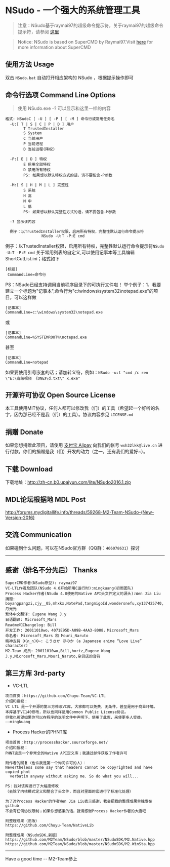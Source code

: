 ﻿# NSudo - 一个强大的系统管理工具
> 注意：NSudo基于raymai97的超级命令提示符，关于raymai97的超级命令提示符，请参阅 [这里](http://bbs.pcbeta.com/viewthread-1508863-1-1.html "这里")

> Notice: NSudo is based on SuperCMD by Raymai97.Visit [here](http://bbs.pcbeta.com/viewthread-1508863-1-1.html "here") for more information about SuperCMD

## 使用方法 Usage
双击 ```NSudo.bat``` 自动打开相应架构的 NSudo ，根据提示操作即可

## 命令行选项 Command Line Options
> 使用 NSudo.exe -? 可以显示和这里一样的内容

```
格式: NSudoC [ -U ] [ -P ] [ -M ] 命令行或常用任务名
  -U:[ T | S | C | P | D ] 用户
        T TrustedInstaller
        S System
        C 当前用户
        P 当前进程
        D 当前进程(降权)

  -P:[ E | D ] 特权
        E 启用全部特权
        D 禁用所有特权
        PS: 如果想以默认特权方式的话，请不要包含-P参数

  -M:[ S | H | M | L ] 完整性
        S 系统
        H 高
        M 中
        L 低
        PS: 如果想以默认完整性方式的话，请不要包含-M参数

  -? 显示该内容

  例子：以TrustedInstaller权限，启用所有特权，完整性默认运行命令提示符
                NSudo -U:T -P:E cmd
```

例子：以TrustedInstaller权限，启用所有特权，完整性默认运行命令提示符```NSudo -U:T -P:E cmd```
关于常用列表的自定义,可以使用记事本等工具编辑ShortCutList.ini；格式如下
```
[标题]
 CommandLine=命令行
```
PS：NSudo已经支持调用当前程序目录下的可执行文件啦！
举个例子：1、我要建立一个标题为"记事本",命令行为"c:\windows\system32\notepad.exe"的项目，可以这样做
```
[记事本]
CommandLine=c:\windows\system32\notepad.exe
```
或
```
[记事本]
CommandLine=%SYSTEMROOT%\notepad.exe
```
甚至
```
[记事本]
CommandLine=notepad
```
如果要使用引号嵌套的话；请加转义符，例如：```NSudo -u:t "cmd /c ren \"E:\班级视频 《ONE》\d.txt\" x.exe"```

## 开源许可协议 Open Source License
本工具使用MIT协议，任何人都可以修改我（们）的工具（希望起一个好听的名字，因为那已经不是我（们）的工具）。协议内容参见 ```LICENSE.md```

## 捐赠 Donate
如果您想捐赠此项目，请使用 [支付宝 Alipay](https://alipay.com) 向我们的帐号  ```wxh32lkk@live.cn``` 进行付款。你们的捐赠是我（们）开发的动力（之一，还有我们的爱好~）。

## 下载 Download
下载地址：http://zh-cn.b0.upaiyun.com/lite/NSudo2016.1.zip 

## MDL论坛根据地 MDL Post
http://forums.mydigitallife.info/threads/59268-M2-Team-NSudo-(New-Version-2016)

## 交流 Communication
如果碰到什么问题，可以在NSudo官方群（QQ群：```466078631```）探讨

------------
## 感谢（排名不分先后） Thanks
```
SuperCMD作者(NSudo原型): raymai97
VC-LTL作者及团队(NSudo 4.0开始所用C运行时):mingkuang(初雨团队)
Process Hacker作者(NSudo 4.0使用的Native API头文件定义的源头):Wen Jia Liu
捐赠: boyangpangzi,cjy__05,mhxkx,NotePad,tangmigoId,wondersnefu,xy137425740,月光光
繁体中文翻译: Eugene Wang J.y
日语翻译: Microsoft_Mars
Readme和Changelog: Bill
开发工作: 20011010wo，4071E95D-A09B-4AA3-8008，Microsoft_Mars
命名者: Microsoft_Mars 和 Mouri_Naruto
精神支持 O(∩_∩)O~: こうさか ほのか (a Japanese anime “Love Live” character)
M2-Team 成员: 20011010wo,Bill,hortz,Eugene Wang J.y,Microsoft_Mars,Mouri_Naruto,杂货店的音符
```

## 第三方库 3rd-party

- VC-LTL
```
项目首页：https://github.com/Chuyu-Team/VC-LTL
介绍和授权：
VC LTL 是一个开源的第三方修改VC库，大家都可以免费，无条件，甚至是用于商业环境。
本库基于VC140修改，所以也同样适用Common Public License协议。
但我也希望如果你可以在程序的说明文件中声明下，使用了此库，来使更多人受益。
——mingkuang
```

- Process Hacker的PHNT库
```
项目首页：http://processhacker.sourceforge.net/
介绍和授权：
PHNT这是一个非常全的Native API定义库；我通过邮件获取了作者许可

附作者的回复（也许我是第一个询问许可的人）：
Nevertheless some say that headers cannot be copyrighted and have copied phnt
  verbatim anyway without asking me. So do what you will...

PS：我对该库进行了大幅度修改
（去除了内核模式定义和整合了头文件，而且对里面的宏进行了标准化处理）

为了对Process Hacker的作者Wen Jia Liu表示感谢，我会把我的整理成果单独发在github
不会有任何协议限制；如果你想感激的话，就请感谢Process Hacker作者的大度吧
 
附整理成果（旧版）
https://github.com/Chuyu-Team/NativeLib

附整理成果（NSudoSDK,新版）
https://github.com/M2Team/NSudo/blob/master/NSudoSDK/M2.Native.hpp
https://github.com/M2Team/NSudo/blob/master/NSudoSDK/M2.WinSta.hpp
```

------------
Have a good time -- M2-Team参上